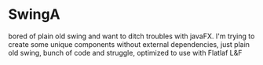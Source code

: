 # SwingA
bored of plain old swing and want to ditch troubles with javaFX. I'm trying to create some unique components without external dependencies, just plain old swing, bunch of code and struggle, optimized to use with Flatlaf L&amp;F

